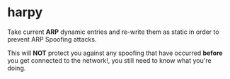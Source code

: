 # harpy

Take current **ARP** dynamic entries and re-write them as static in order to
prevent ARP Spoofing attacks.

This will **NOT** protect you against any spoofing that have occurred **before**
you get connected to the network!, you still need to know what you're doing.

